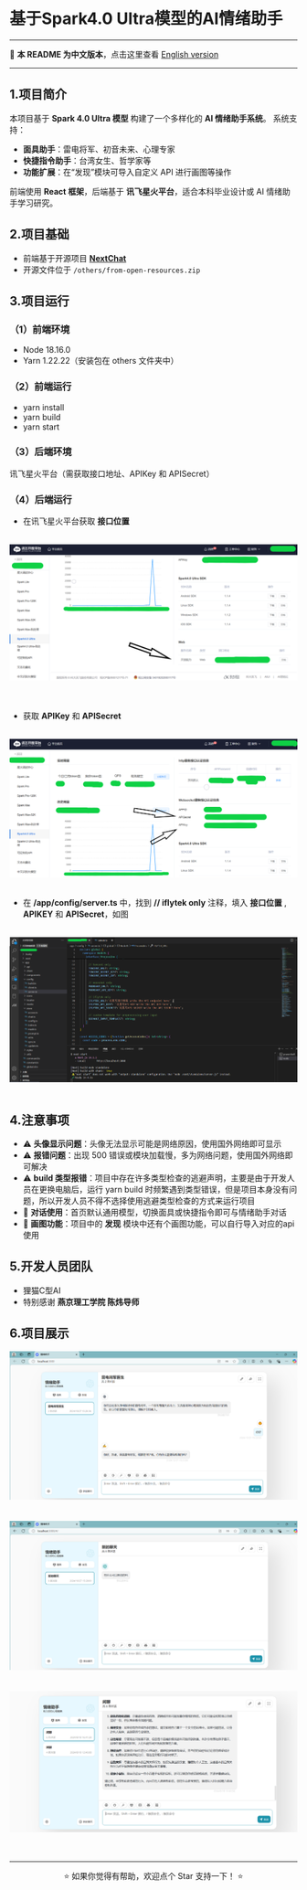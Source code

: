 # 基于Spark4.0 Ultra模型的AI情绪助手

---

📖 **本 README 为中文版本**，点击这里查看 [English version](./README_EN.md)  

---

## 1.项目简介
本项目基于 **Spark 4.0 Ultra 模型** 构建了一个多样化的 **AI 情绪助手系统**。
系统支持：
- **面具助手**：雷电将军、初音未来、心理专家  
- **快捷指令助手**：台湾女生、哲学家等  
- **功能扩展**：在“发现”模块可导入自定义 API 进行画图等操作  

前端使用 **React 框架**，后端基于 **讯飞星火平台**，适合本科毕业设计或 AI 情绪助手学习研究。

## 2.项目基础
- 前端基于开源项目 [**NextChat**](https://github.com/ChatGPTNextWeb/ChatGPT-Next-Web)  
- 开源文件位于 `/others/from-open-resources.zip`


## 3.项目运行
### （1）前端环境
- Node 18.16.0
- Yarn 1.22.22（安装包在 others 文件夹中）

### （2）前端运行
- yarn install
- yarn build
- yarn start

### （3）后端环境
讯飞星火平台（需获取接口地址、APIKey 和 APISecret）

### （4）后端运行
- 在讯飞星火平台获取 **接口位置**
<br>
<img src="/others/show1.png"/> <br>
<br>
<br>

- 获取 **APIKey** 和 **APISecret**  
<br>
<img src="/others/show22.png"/>
<br>
<br>

- 在 __/app/config/server.ts__ 中，找到 __// iflytek only__ 注释，填入 __接口位置__ , __APIKEY__ 和 __APISecret__，如图
<br>
<img src="/others/show3.png"/>
<br>
<br>

## 4.注意事项
- ⚠️ **头像显示问题**：头像无法显示可能是网络原因，使用国外网络即可显示 
- ⚠️ **报错问题**：出现 500 错误或模块加载慢，多为网络问题，使用国外网络即可解决  
- ⚠️ **build 类型报错**：项目中存在许多类型检查的逃避声明，主要是由于开发人员在更换电脑后，运行 yarn build 时频繁遇到类型错误，但是项目本身没有问题，所以开发人员不得不选择使用逃避类型检查的方式来运行项目  
- 💬 **对话使用**：首页默认通用模型，切换面具或快捷指令即可与情绪助手对话  
- 🎨 **画图功能**：项目中的 __发现__ 模块中还有个画图功能，可以自行导入对应的api使用




## 5.开发人员团队
- 狸猫C型AI
- 特别感谢 **燕京理工学院 陈炜导师**

## 6.项目展示
<img src="/others/show4.png"/><br>
<br>
<br>
<img src="/others/show5.png"/><br>
<br>
<br>
<img src="/others/show6.png"/><br>
<br>
<br>

---

<p align="center">⭐️ 如果你觉得有帮助，欢迎点个 Star 支持一下！ ⭐️</p>
